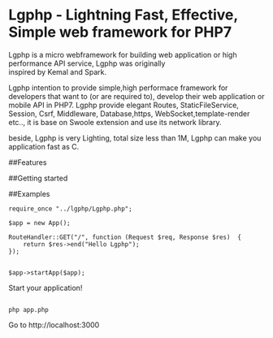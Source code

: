Lgphp - Lightning Fast, Effective, Simple web framework for PHP7
======================================================================
Lgphp is a micro webframework for building web application or high performance API service,  Lgphp was originally  
inspired by Kemal and Spark.
 
Lgphp intention to provide simple,high performace framework for developers that want to (or are required to),
 develop their web application or mobile API in PHP7. Lgphp provide elegant Routes, StaticFileService, Session,
 Csrf, Middleware, Database,https, WebSocket,template-render etc.., it is base on Swoole extension and use its network library.
 
beside, Lgphp is very Lighting, total size less than 1M, Lgphp can make you application fast as C. 


##Features

##Getting started

##Examples

```
require_once "../lgphp/Lgphp.php";

$app = new App();

RouteHandler::GET("/", function (Request $req, Response $res)  {
    return $res->end("Hello Lgphp");
});


$app->startApp($app);

```

Start your application!

```

php app.php

```

Go to http://localhost:3000